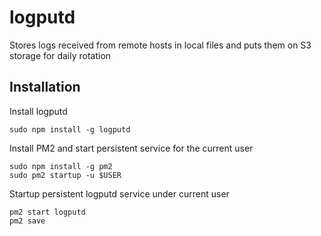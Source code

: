 # logputd
Stores logs received from remote hosts in local files and puts them on S3 storage for daily rotation

## Installation

Install logputd
```
sudo npm install -g logputd
```

Install PM2 and start persistent service for the current user
```
sudo npm install -g pm2
sudo pm2 startup -u $USER
```

Startup persistent logputd service under current user
```
pm2 start logputd
pm2 save
```